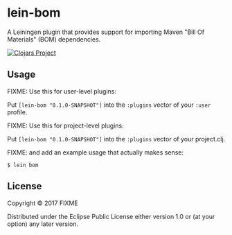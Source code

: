 # lein-bom

A Leiningen plugin that provides support for importing Maven "Bill Of Materials" (BOM) dependencies.

[![Clojars Project](https://img.shields.io/clojars/v/lein-bom.svg)](https://clojars.org/lein-bom)

## Usage

FIXME: Use this for user-level plugins:

Put `[lein-bom "0.1.0-SNAPSHOT"]` into the `:plugins` vector of your `:user`
profile.

FIXME: Use this for project-level plugins:

Put `[lein-bom "0.1.0-SNAPSHOT"]` into the `:plugins` vector of your project.clj.

FIXME: and add an example usage that actually makes sense:

    $ lein bom

## License

Copyright © 2017 FIXME

Distributed under the Eclipse Public License either version 1.0 or (at
your option) any later version.
